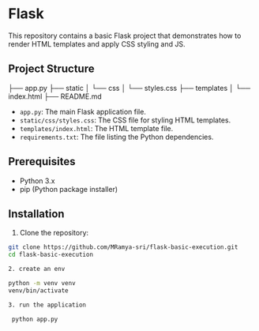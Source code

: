 # Flask

This repository contains a basic Flask project that demonstrates how to render HTML templates and apply CSS styling and JS.

## Project Structure
├── app.py
├── static
│ └── css
│ └── styles.css
├── templates
│ └── index.html
├── README.md


- `app.py`: The main Flask application file.
- `static/css/styles.css`: The CSS file for styling HTML templates.
- `templates/index.html`: The HTML template file.
- `requirements.txt`: The file listing the Python dependencies.

## Prerequisites

- Python 3.x
- pip (Python package installer)

## Installation

  1. Clone the repository:
  
  ```bash
  git clone https://github.com/MRamya-sri/flask-basic-execution.git
  cd flask-basic-execution
  
  2. create an env
  
  python -m venv venv
  venv/bin/activate

 3. run the application

   python app.py

